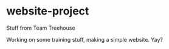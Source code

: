 # website-project
Stuff from Team Treehouse

Working on some training stuff, making a simple website. Yay?
